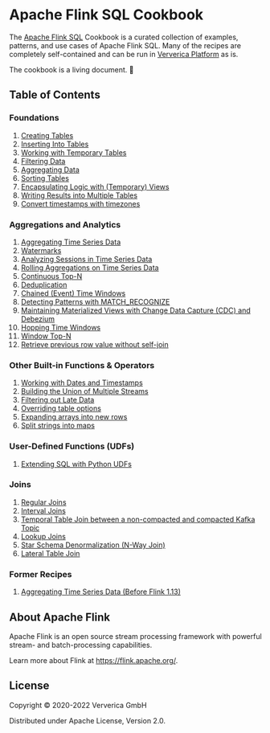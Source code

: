 # Apache Flink SQL Cookbook

 The [Apache Flink SQL](https://docs.ververica.com/user_guide/sql_development/index.html) Cookbook is a curated collection of examples, patterns, and use cases of Apache Flink SQL. 
 Many of the recipes are completely self-contained and can be run in [Ververica Platform](https://docs.ververica.com/index.html) as is.

The cookbook is a living document. :seedling: 

## Table of Contents

### Foundations

1. [Creating Tables](foundations/01_create_table/01_create_table.md)
2. [Inserting Into Tables](foundations/02_insert_into/02_insert_into.md)
3. [Working with Temporary Tables](foundations/03_temporary_table/03_temporary_table.md)
4. [Filtering Data](foundations/04_where/04_where.md)
5. [Aggregating Data](foundations/05_group_by/05_group_by.md)
6. [Sorting Tables](foundations/06_order_by/06_order_by.md)
7. [Encapsulating Logic with (Temporary) Views](foundations/07_views/07_views.md)
8. [Writing Results into Multiple Tables](foundations/08_statement_sets/08_statement_sets.md)
9. [Convert timestamps with timezones](foundations/09_convert_timezones/09_convert_timezones.md)

### Aggregations and Analytics
1. [Aggregating Time Series Data](aggregations-and-analytics/01_group_by_window/01_group_by_window_tvf.md)
2. [Watermarks](aggregations-and-analytics/02_watermarks/02_watermarks.md)
3. [Analyzing Sessions in Time Series Data](aggregations-and-analytics/03_group_by_session_window/03_group_by_session_window.md)
4. [Rolling Aggregations on Time Series Data](aggregations-and-analytics/04_over/04_over.md)
5. [Continuous Top-N](aggregations-and-analytics/05_top_n/05_top_n.md)
6. [Deduplication](aggregations-and-analytics/06_dedup/06_dedup.md)
7. [Chained (Event) Time Windows](aggregations-and-analytics/07_chained_windows/07_chained_windows.md)
8. [Detecting Patterns with MATCH_RECOGNIZE](aggregations-and-analytics/08_match_recognize/08_match_recognize.md)
9. [Maintaining Materialized Views with Change Data Capture (CDC) and Debezium](aggregations-and-analytics/09_cdc_materialized_view/09_cdc_materialized_view.md)
10. [Hopping Time Windows](aggregations-and-analytics/10_hopping_time_windows/10_hopping_time_windows.md)
11. [Window Top-N](aggregations-and-analytics/11_window_top_n/11_window_top_n.md)
12. [Retrieve previous row value without self-join](aggregations-and-analytics/12_lag/12_lag.md)

### Other Built-in Functions & Operators
1. [Working with Dates and Timestamps](other-builtin-functions/01_date_time/01_date_time.md)
2. [Building the Union of Multiple Streams](other-builtin-functions/02_union-all/02_union-all.md)
3. [Filtering out Late Data](other-builtin-functions/03_current_watermark/03_current_watermark.md)
4. [Overriding table options](other-builtin-functions/04_override_table_options/04_override_table_options.md)
5. [Expanding arrays into new rows](other-builtin-functions/05_expanding_arrays/05_expanding_arrays.md)
6. [Split strings into maps](other-builtin-functions/06_split_strings_into_maps/06_split_strings_into_maps.md)

### User-Defined Functions (UDFs)
1. [Extending SQL with Python UDFs](udfs/01_python_udfs/01_python_udfs.md)

### Joins

1. [Regular Joins](joins/01_regular_joins/01_regular_joins.md)
2. [Interval Joins](joins/02_interval_joins/02_interval_joins.md)
3. [Temporal Table Join between a non-compacted and compacted Kafka Topic](joins/03_kafka_join/03_kafka_join.md)
4. [Lookup Joins](joins/04_lookup_joins/04_lookup_joins.md)
5. [Star Schema Denormalization (N-Way Join)](joins/05_star_schema/05_star_schema.md)
6. [Lateral Table Join](joins/06_lateral_join/06_lateral_join.md)

### Former Recipes
1. [Aggregating Time Series Data (Before Flink 1.13)](aggregations-and-analytics/01_group_by_window/01_group_by_window.md)

## About Apache Flink

Apache Flink is an open source stream processing framework with powerful stream- and batch-processing capabilities.

Learn more about Flink at https://flink.apache.org/.

## License 

Copyright © 2020-2022 Ververica GmbH

Distributed under Apache License, Version 2.0.
